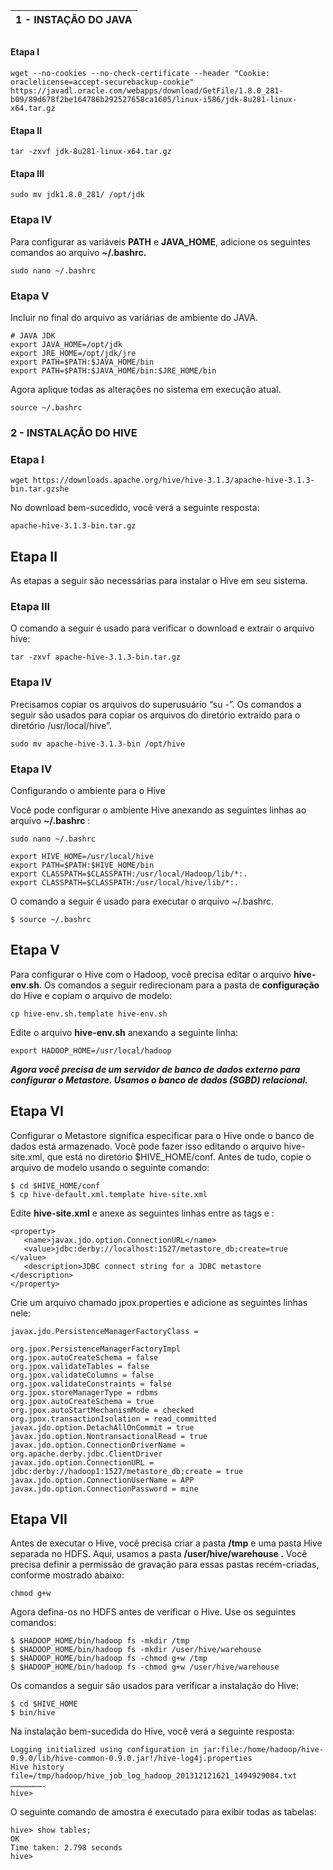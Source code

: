 | 1 - INSTAÇÃO DO JAVA |
| :------------------: |

## 

#### Etapa I

```shell
wget --no-cookies --no-check-certificate --header "Cookie: oraclelicense=accept-securebackup-cookie" https://javadl.oracle.com/webapps/download/GetFile/1.8.0_281-b09/89d678f2be164786b292527658ca1605/linux-i586/jdk-8u281-linux-x64.tar.gz
```

#### Etapa II

```shell
tar -zxvf jdk-8u281-linux-x64.tar.gz
```

#### Etapa III

```shell
sudo mv jdk1.8.0_281/ /opt/jdk
```

### Etapa IV

Para configurar as variáveis **PATH** e **JAVA_HOME**, adicione os seguintes comandos ao arquivo **~/.bashrc.**

```shell
sudo nano ~/.bashrc
```

### Etapa V

Incluir no final do arquivo as variárias de ambiente do JAVA.

```SHELL
# JAVA JDK
export JAVA_HOME=/opt/jdk
export JRE_HOME=/opt/jdk/jre
export PATH=$PATH:$JAVA_HOME/bin
export PATH=$PATH:$JAVA_HOME/bin:$JRE_HOME/bin
```

Agora aplique todas as alterações no sistema em execução atual.

```shell
source ~/.bashrc
```

### 2 - INSTALAÇÃO DO HIVE

### **Etapa I**

```SHELL
wget https://downloads.apache.org/hive/hive-3.1.3/apache-hive-3.1.3-bin.tar.gzshe
```

No download bem-sucedido, você verá a seguinte resposta:

```shell
apache-hive-3.1.3-bin.tar.gz
```

## Etapa II

As etapas a seguir são necessárias para instalar o Hive em seu sistema.

### Etapa III

O comando a seguir é usado para verificar o download e extrair o arquivo hive:

```shell
tar -zxvf apache-hive-3.1.3-bin.tar.gz
```

### Etapa IV

Precisamos copiar os arquivos do superusuário “su -”. Os comandos a seguir são usados para copiar os arquivos do diretório extraído para o diretório /usr/local/hive”.

```shell
sudo mv apache-hive-3.1.3-bin /opt/hive
```

### Etapa IV 

Configurando o ambiente para o Hive

Você pode configurar o ambiente Hive anexando as seguintes linhas ao arquivo **~/.bashrc** :

```shell
sudo nano ~/.bashrc
```

```shell
export HIVE_HOME=/usr/local/hive
export PATH=$PATH:$HIVE_HOME/bin
export CLASSPATH=$CLASSPATH:/usr/local/Hadoop/lib/*:.
export CLASSPATH=$CLASSPATH:/usr/local/hive/lib/*:.
```

O comando a seguir é usado para executar o arquivo ~/.bashrc.

```shell
$ source ~/.bashrc
```

## Etapa V

Para configurar o Hive com o Hadoop, você precisa editar o arquivo **hive-env.sh**. Os comandos a seguir redirecionam para a pasta de **configuração** do Hive e copiam o arquivo de modelo:

```shell
cp hive-env.sh.template hive-env.sh
```

Edite o arquivo **hive-env.sh** anexando a seguinte linha:

```shell
export HADOOP_HOME=/usr/local/hadoop
```

 

***Agora você precisa de um servidor de banco de dados externo para configurar o Metastore. Usamos o banco de dados (SGBD) relacional.***



## Etapa VI

Configurar o Metastore significa especificar para o Hive onde o banco de dados está armazenado. Você pode fazer isso editando o arquivo hive-site.xml, que está no diretório $HIVE_HOME/conf. Antes de tudo, copie o arquivo de modelo usando o seguinte comando:

```
$ cd $HIVE_HOME/conf
$ cp hive-default.xml.template hive-site.xml
```

Edite **hive-site.xml** e anexe as seguintes linhas entre as tags <configuration> e </configuration>:

```
<property>
   <name>javax.jdo.option.ConnectionURL</name>
   <value>jdbc:derby://localhost:1527/metastore_db;create=true </value>
   <description>JDBC connect string for a JDBC metastore </description>
</property>
```

Crie um arquivo chamado jpox.properties e adicione as seguintes linhas nele:

```
javax.jdo.PersistenceManagerFactoryClass =

org.jpox.PersistenceManagerFactoryImpl
org.jpox.autoCreateSchema = false
org.jpox.validateTables = false
org.jpox.validateColumns = false
org.jpox.validateConstraints = false
org.jpox.storeManagerType = rdbms
org.jpox.autoCreateSchema = true
org.jpox.autoStartMechanismMode = checked
org.jpox.transactionIsolation = read_committed
javax.jdo.option.DetachAllOnCommit = true
javax.jdo.option.NontransactionalRead = true
javax.jdo.option.ConnectionDriverName = org.apache.derby.jdbc.ClientDriver
javax.jdo.option.ConnectionURL = jdbc:derby://hadoop1:1527/metastore_db;create = true
javax.jdo.option.ConnectionUserName = APP
javax.jdo.option.ConnectionPassword = mine
```

## Etapa VII 

Antes de executar o Hive, você precisa criar a pasta **/tmp** e uma pasta Hive separada no HDFS. Aqui, usamos a pasta **/user/hive/warehouse .** Você precisa definir a permissão de gravação para essas pastas recém-criadas, conforme mostrado abaixo:

```
chmod g+w
```

Agora defina-os no HDFS antes de verificar o Hive. Use os seguintes comandos:

```
$ $HADOOP_HOME/bin/hadoop fs -mkdir /tmp 
$ $HADOOP_HOME/bin/hadoop fs -mkdir /user/hive/warehouse
$ $HADOOP_HOME/bin/hadoop fs -chmod g+w /tmp 
$ $HADOOP_HOME/bin/hadoop fs -chmod g+w /user/hive/warehouse
```

Os comandos a seguir são usados para verificar a instalação do Hive:

```
$ cd $HIVE_HOME
$ bin/hive
```

Na instalação bem-sucedida do Hive, você verá a seguinte resposta:

```
Logging initialized using configuration in jar:file:/home/hadoop/hive-0.9.0/lib/hive-common-0.9.0.jar!/hive-log4j.properties 
Hive history file=/tmp/hadoop/hive_job_log_hadoop_201312121621_1494929084.txt
………………….
hive>
```

O seguinte comando de amostra é executado para exibir todas as tabelas:

```
hive> show tables; 
OK 
Time taken: 2.798 seconds 
hive>
```
